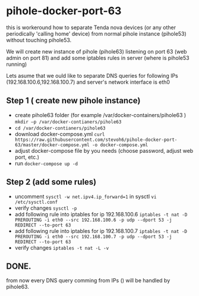 # pihole-docker-port-63
this is workeround how to separate Tenda nova devices (or any other periodically 'calling home' device) from normal pihole instance (pihole53) without touching pihole53.

We will create new instance of pihole (pihole63) listening on port 63 (web admin on port 81) and add some iptables rules in server (where is pihole53 running)

Lets asume that we ould like to separate DNS queries for following IPs (192.168.100.6,192.168.100.7) and server's network interface is eth0

## Step 1 ( create new pihole instance)
- create pihole63 folder (for example /var/docker-containers/pihole63 ) `mkdir –p /var/docker-contianers/pihole63`
- `cd /var/docker-contianers/pihole63`
- download docker-compose.yml `curl https://raw.githubusercontent.com/stevoh6/pihole-docker-port-63/master/docker-compose.yml -o docker-compose.yml`
- adjust docker-compose file by you needs (choose password, adjust web port, etc.)
- run `docker-compose up -d`

## Step 2 (add some rules)
- uncomment `sysctl -w net.ipv4.ip_forward=1` in sysctl `vi /etc/sysctl.conf`
- verify changes `sysctl -p`
- add following rule into iptables for ip 192.168.100.6 `iptables -t nat -D PREROUTING -i eth0 --src 192.168.100.6 -p udp --dport 53 -j REDIRECT --to-port 63` 
- add following rule into iptables for ip 192.168.100.7 `iptables -t nat -D PREROUTING -i eth0 --src 192.168.100.7 -p udp --dport 53 -j REDIRECT --to-port 63`
- verify changes `iptables -t nat -L -v`

## DONE. 
from now  every DNS query comming from IPs () will be handled by pihole63.
